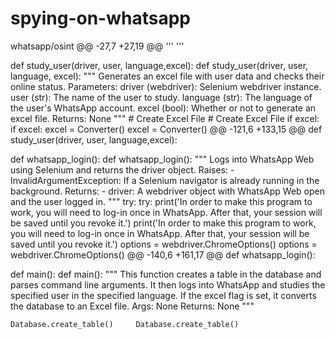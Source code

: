 # spying-on-whatsapp
whatsapp/osint
@@ -27,7 +27,19 @@
'''	'''




def study_user(driver, user, language,excel):	def study_user(driver, user, language, excel):
	"""
	Generates an excel file with user data and checks their online status.
	Parameters:
	driver (webdriver): Selenium webdriver instance.
	user (str): The name of the user to study.
	language (str): The language of the user's WhatsApp account.
	excel (bool): Whether or not to generate an excel file.
	Returns:
	None
	"""
	# Create Excel File		# Create Excel File
	if excel:		if excel:
		excel = Converter()			excel = Converter()
@@ -121,6 +133,15 @@ def study_user(driver, user, language,excel):




def whatsapp_login():	def whatsapp_login():
	"""
	Logs into WhatsApp Web using Selenium and returns the driver object.
	Raises:
	- InvalidArgumentException: If a Selenium navigator is already running in the background.
	Returns:
	- driver: A webdriver object with WhatsApp Web open and the user logged in.
	"""
	try:		try:
		print('In order to make this program to work, you will need to log-in once in WhatsApp. After that, your session will be saved until you revoke it.')			print('In order to make this program to work, you will need to log-in once in WhatsApp. After that, your session will be saved until you revoke it.')
		options = webdriver.ChromeOptions()			options = webdriver.ChromeOptions()
@@ -140,6 +161,17 @@ def whatsapp_login():




def main():	def main():
	"""
	This function creates a table in the database and parses command line arguments.
	It then logs into WhatsApp and studies the specified user in the specified language.
	If the excel flag is set, it converts the database to an Excel file.
	Args:
	None
	Returns:
	None
	"""


	Database.create_table()		Database.create_table()
